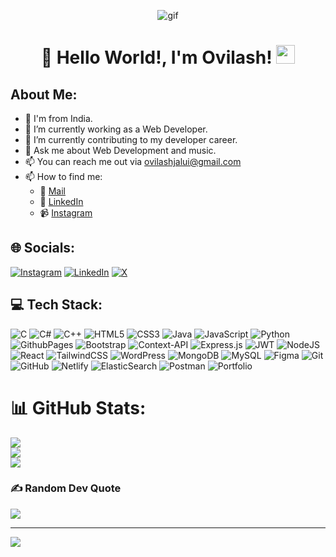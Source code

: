 <p align="center"><img src="https://media.giphy.com/media/f3iwJFOVOwuy7K6FFw/giphy.gif" alt="gif"></p>

# <h1 align="center">👋 Hello World!, I'm Ovilash! <img src="https://raw.githubusercontent.com/MartinHeinz/MartinHeinz/master/wave.gif" width="30px"></h1>

##  About Me:

- 🌊 I'm from India.
- 🔭 I’m currently working as a Web Developer.
- 🌱 I’m currently contributing to my developer career.
- 💬 Ask me about Web Development and music.
- 📫 You can reach me out via [ovilashjalui@gmail.com](mailto:ovilashjalui@gmail.com)
- 📫 How to find me:
  - 📧 [Mail](mailto:ovilashjalui@gmail.com)
  - 💼 [LinkedIn](https://www.linkedin.com/in/jaluiovilash/)
  - 📹 [Instagram](https://www.instagram.com/jaluiovilash/)

## 🌐 Socials:
[![Instagram](https://img.shields.io/badge/Instagram-%23E4405F.svg?logo=Instagram&logoColor=white)](https://instagram.com/jaluiovilash) [![LinkedIn](https://img.shields.io/badge/LinkedIn-%230077B5.svg?logo=linkedin&logoColor=white)](https://linkedin.com/in/jaluiovilash) [![X](https://img.shields.io/badge/X-black.svg?logo=X&logoColor=white)](https://x.com/jaluiovilash) 

## 💻 Tech Stack:
![C](https://img.shields.io/badge/c-%2300599C.svg?style=for-the-badge&logo=c&logoColor=white) 
![C#](https://img.shields.io/badge/c%23-%23239120.svg?style=for-the-badge&logo=csharp&logoColor=white) 
![C++](https://img.shields.io/badge/c++-%2300599C.svg?style=for-the-badge&logo=c%2B%2B&logoColor=white) 
![HTML5](https://img.shields.io/badge/html5-%23E34F26.svg?style=for-the-badge&logo=html5&logoColor=white) 
![CSS3](https://img.shields.io/badge/css3-%231572B6.svg?style=for-the-badge&logo=css3&logoColor=white) 
![Java](https://img.shields.io/badge/java-%23ED8B00.svg?style=for-the-badge&logo=openjdk&logoColor=white) 
![JavaScript](https://img.shields.io/badge/javascript-%23323330.svg?style=for-the-badge&logo=javascript&logoColor=%23F7DF1E) 
![Python](https://img.shields.io/badge/python-3670A0?style=for-the-badge&logo=python&logoColor=ffdd54) 
![GithubPages](https://img.shields.io/badge/github%20pages-121013?style=for-the-badge&logo=github&logoColor=white) 
![Bootstrap](https://img.shields.io/badge/bootstrap-%238511FA.svg?style=for-the-badge&logo=bootstrap&logoColor=white) 
![Context-API](https://img.shields.io/badge/Context--Api-000000?style=for-the-badge&logo=react) 
![Express.js](https://img.shields.io/badge/express.js-%23404d59.svg?style=for-the-badge&logo=express&logoColor=%2361DAFB) 
![JWT](https://img.shields.io/badge/JWT-black?style=for-the-badge&logo=JSON%20web%20tokens) 
![NodeJS](https://img.shields.io/badge/node.js-6DA55F?style=for-the-badge&logo=node.js&logoColor=white) 
![React](https://img.shields.io/badge/react-%2320232a.svg?style=for-the-badge&logo=react&logoColor=%2361DAFB) 
![TailwindCSS](https://img.shields.io/badge/tailwindcss-%2338B2AC.svg?style=for-the-badge&logo=tailwind-css&logoColor=white) 
![WordPress](https://img.shields.io/badge/WordPress-%23117AC9.svg?style=for-the-badge&logo=WordPress&logoColor=white) 
![MongoDB](https://img.shields.io/badge/MongoDB-%234ea94b.svg?style=for-the-badge&logo=mongodb&logoColor=white) 
![MySQL](https://img.shields.io/badge/mysql-4479A1.svg?style=for-the-badge&logo=mysql&logoColor=white) 
![Figma](https://img.shields.io/badge/figma-%23F24E1E.svg?style=for-the-badge&logo=figma&logoColor=white) 
![Git](https://img.shields.io/badge/git-%23F05033.svg?style=for-the-badge&logo=git&logoColor=white) 
![GitHub](https://img.shields.io/badge/github-%23121011.svg?style=for-the-badge&logo=github&logoColor=white) 
![Netlify](https://img.shields.io/badge/netlify-%23000000.svg?style=for-the-badge&logo=netlify&logoColor=#00C7B7)
![ElasticSearch](https://img.shields.io/badge/-ElasticSearch-005571?style=for-the-badge&logo=elasticsearch) 
![Postman](https://img.shields.io/badge/Postman-FF6C37?style=for-the-badge&logo=postman&logoColor=white) 
![Portfolio](https://img.shields.io/badge/Portfolio-%23000000.svg?style=for-the-badge&logo=firefox&logoColor=#FF7139)

# 📊 GitHub Stats:

![](https://github-readme-stats.vercel.app/api?username=jaluiovilash&theme=dark&hide_border=false&include_all_commits=false&count_private=false)<br/>
![](https://github-readme-streak-stats.herokuapp.com/?user=jaluiovilash&theme=dark&hide_border=false)<br/>
![](https://github-readme-stats.vercel.app/api/top-langs/?username=jaluiovilash&theme=dark&hide_border=false&include_all_commits=false&count_private=false&layout=compact)

### ✍️ Random Dev Quote

![](https://quotes-github-readme.vercel.app/api?type=horizontal&theme=radical)

---

[![](https://visitcount.itsvg.in/api?id=jaluiovilash&icon=2&color=0)](https://visitcount.itsvg.in)
